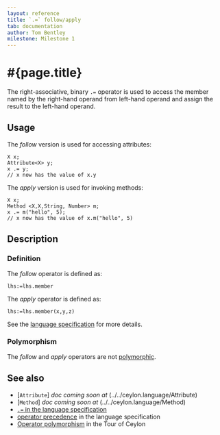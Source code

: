 ```yaml
---
layout: reference
title: `.=` follow/apply
tab: documentation
author: Tom Bentley
milestone: Milestone 1
---
```


# #{page.title}

The right-associative, binary `.=` operator is used to access the member 
named by the right-hand operand from left-hand operand and assign the result to 
the left-hand operand.

## Usage 

The *follow* version is used for accessing attributes:

    X x;
    Attribute<X> y;
    x .= y; 
    // x now has the value of x.y

The *apply* version is used for invoking methods:

    X x;
    Method <X,X,String, Number> m;
    x .= m("hello", 5); 
    // x now has the value of x.m("hello", 5)

## Description

### Definition

The *follow* operator is defined as:

    lhs:=lhs.member

The *apply* operator is defined as:

    lhs:=lhs.member(x,y,z)

See the [language specification](#{site.urls.spec}#basic) for more details.

### Polymorphism 

The *follow* and *apply* operators are not [polymorphic](/documentation/reference/operator/operator-polymorphism). 

## See also

* [`Attribute`] _doc coming soon at_ (../../ceylon.language/Attribute)
* [`Method`] _doc coming soon at_ (../../ceylon.language/Method)
* [`.=` in the language specification](#{site.urls.spec}#basic)
* [operator precedence](#{site.urls.spec}#operatorprecedence) in the 
  language specification
* [Operator polymorphism](/documentation/tour/language-module/#operator_polymorphism) 
  in the Tour of Ceylon

